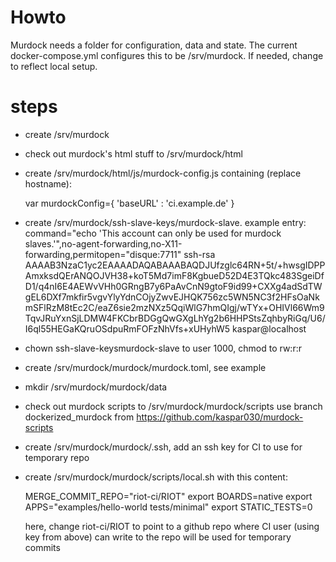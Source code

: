 # Howto

Murdock needs a folder for configuration, data and state.
The current docker-compose.yml configures this to be /srv/murdock.
If needed, change to reflect local setup.

# steps
- create /srv/murdock
- check out murdock's html stuff to /srv/murdock/html
- create /srv/murdock/html/js/murdock-config.js containing (replace hostname):

    var murdockConfig={
        'baseURL' : 'ci.example.de'
    }

- create /srv/murdock/ssh-slave-keys/murdock-slave. example entry:
    command="echo 'This account can only be used for murdock slaves.'",no-agent-forwarding,no-X11-forwarding,permitopen="disque:7711" ssh-rsa AAAAB3NzaC1yc2EAAAADAQABAAABAQDJUfzglc64RN+5t/+hwsgIDPPAmxksdQErANQOJVH38+koT5Md7imF8KgbueD52D4E3TQkc483SgeiDfD1/q4nI6E4AEWvVHh0GRngB7y6PaAvCnN9gtoF9id99+CXXg4adSdTWgEL6DXf7mkfir5vgvYlyYdnCOjyZwvEJHQK756zc5WN5NC3f2HFsOaNkmSFlRzM8tEc2C/eaZ6sie2mzNXz5QqiWlG7hmQIgj/wTYx+OHIVl66Wm9TqvJRuYxnSjLDMW4FKCbrBDGgQwGXgLhYg2b6HHPStsZqhbyRiGq/U6/I6ql55HEGaKQruOSdpuRmFOFzNhVfs+xUHyhW5 kaspar@localhost

- chown ssh-slave-keysmurdock-slave to user 1000, chmod to rw:r:r
- create /srv/murdock/murdock/murdock.toml, see example

- mkdir /srv/murdock/murdock/data

- check out murdock scripts to /srv/murdock/murdock/scripts
  use branch dockerized_murdock from https://github.com/kaspar030/murdock-scripts

- create /srv/murdock/murdock/.ssh, add an ssh key for CI to use for temporary repo

- create /srv/murdock/murdock/scripts/local.sh with this content:

    MERGE_COMMIT_REPO="riot-ci/RIOT"
    export BOARDS=native
    export APPS="examples/hello-world tests/minimal"
    export STATIC_TESTS=0

  here, change riot-ci/RIOT to point to a github repo where CI user (using key from above) can write to
  the repo will be used for temporary commits

